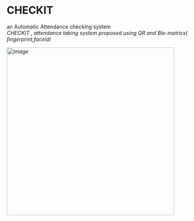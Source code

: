 # CHECKIT
an Automatic Attendance checking system
<br>
<i>CHECKIT , attendance taking system proposed using QR  and Bio-metrics( fingerprint,faceid)

[<img width="454" alt="image" src="https://user-images.githubusercontent.com/71318008/228505442-aa8c592e-6348-4021-9951-951d1df6b889.png">](https://ieeexplore.ieee.org/document/10074099)


